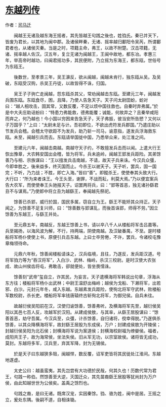 # [东越列传](http://so.gushiwen.org/guwen/bookv_201.aspx)

作者：[司马迁](http://so.gushiwen.org/author_608.aspx)

　　闽越王无诸及越东海王摇者，其先皆越王句践之後也，姓驺氏。秦已并天下，皆废为君长，以其地为闽中郡。及诸侯畔秦，无诸、摇率越归鄱阳令吴芮，所谓鄱君者也，从诸侯灭秦。当是之时，项籍主命，弗王，以故不附楚。汉击项籍，无诸、摇率越人佐汉。汉五年，复立无诸为闽越王，王闽中故地，都东冶。孝惠三年，举高帝时越功，曰闽君摇功多，其民便附，乃立摇为东海王，都东瓯，世俗号为东瓯王。

　　後数世，至孝景三年，吴王濞反，欲从闽越，闽越未肯行，独东瓯从吴。及吴破，东瓯受汉购，杀吴王丹徒，以故皆得不诛，归国。

　　吴王子子驹亡走闽越，怨东瓯杀其父，常劝闽越击东瓯。至建元三年，闽越发兵围东瓯。东瓯食尽，困，且降，乃使人告急天子。天子问太尉田蚡，蚡对曰：“越人相攻击，固其常，又数反覆，不足以烦中国往救也。自秦时弃弗属。”於是中大夫庄助诘蚡曰：“特患力弗能救，德弗能覆；诚能，何故弃之？且秦举咸阳而弃之，何乃越也！今小国以穷困来告急天子，天子弗振，彼当安所告愬？又何以子万国乎？”上曰：“太尉未足与计。吾初即位，不欲出虎符发兵郡国。”乃遣庄助以节发兵会稽。会稽太守欲距不为发兵，助乃斩一司马，谕意指，遂发兵浮海救东瓯。未至，闽越引兵而去。东瓯请举国徙中国，乃悉举众来，处江淮之间。

　　至建元六年，闽越击南越。南越守天子约，不敢擅发兵击而以闻。上遣大行王恢出豫章，大农韩安国出会稽，皆为将军。兵未逾岭，闽越王郢发兵距险。其弟馀善乃与相、宗族谋曰：“王以擅发兵击南越，不请，故天子兵来诛。今汉兵众彊，今即幸胜之，後来益多，终灭国而止。今杀王以谢天子。天子听，罢兵，固一国完；不听，乃力战；不胜，即亡入海。”皆曰“善”。即鏦杀王，使使奉其头致大行。大行曰：“所为来者诛王。今王头至，谢罪，不战而耘，利莫大焉。”乃以便宜案兵告大农军，而使使奉王头驰报天子。诏罢两将兵，曰：“郢等首恶，独无诸孙繇君丑不与谋焉。”乃使郎中将立丑为越繇王，奉闽越先祭祀。

　　馀善已杀郢，威行於国，国民多属，窃自立为王。繇王不能矫其众持正。天子闻之，为馀善不足复兴师，曰：“馀善数与郢谋乱，而後首诛郢，师得不劳。”因立馀善为东越王，与繇王并处。

　　至元鼎五年，南越反，东越王馀善上书，请以卒八千人从楼船将军击吕嘉等。兵至揭扬，以海风波为解，不行，持两端，阴使南越。及汉破番禺，不至。是时楼船将军杨仆使使上书，原便引兵击东越。上曰士卒劳倦，不许，罢兵，令诸校屯豫章梅领待命。

　　元鼎六年秋，馀善闻楼船请诛之，汉兵临境，且往，乃遂反，发兵距汉道。号将军驺力等为“吞汉将军”，入白沙、武林、梅岭，杀汉三校尉。是时汉使大农张成、故山州侯齿将屯，弗敢击，卻就便处，皆坐畏懦诛。

　　馀善刻“武帝”玺自立，诈其民，为妄言。天子遣横海将军韩说出句章，浮海从东方往；楼船将军杨仆出武林；中尉王温舒出梅岭；越侯为戈船、下濑将军，出若邪、白沙。元封元年冬，咸入东越。东越素发兵距险，使徇北将军守武林，败楼船军数校尉，杀长吏。楼船将军率钱唐辕终古斩徇北将军，为御兒侯。自兵未往。

　　故越衍侯吴阳前在汉，汉使归谕馀善，馀善弗听。及横海将军先至，越衍侯吴阳以其邑七百人反，攻越军於汉阳。从建成侯敖，与其率，从繇王居股谋曰：“馀善首恶，劫守吾属。今汉兵至，众彊，计杀馀善，自归诸将，傥幸得脱。”乃遂俱杀馀善，以其众降横海将军，故封繇王居股为东成侯，万户；封建成侯敖为开陵侯；封越衍侯吴阳为北石侯；封横海将军说为案道侯；封横海校尉福为缭嫈侯。福者，成阳共王子，故为海常侯，坐法失侯。旧从军无功，以宗室故侯。诸将皆无成功，莫封。东越将多军，汉兵至，弃其军降，封为无锡侯。

　　於是天子曰东越狭多阻，闽越悍，数反覆，诏军吏皆将其民徙处江淮间。东越地遂虚。

　　太史公曰：越虽蛮夷，其先岂尝有大功德於民哉，何其久也！历数代常为君王，句践一称伯。然馀善至大逆，灭国迁众，其先苗裔繇王居股等犹尚封为万户侯，由此知越世世为公侯矣。盖禹之馀烈也。

　　句践之裔，是曰无诸。既席汉宠，实因秦馀。驺、骆为姓，闽中是居。王摇之立，爰处东隅。後嗣不道，自相诛锄。

